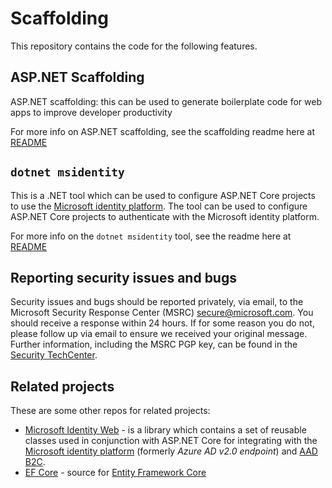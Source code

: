 # Scaffolding

This repository contains the code for the following features.
 
## ASP.NET Scaffolding
ASP.NET scaffolding: this can be used to generate boilerplate code for web apps to improve developer productivity

For more info on ASP.NET scaffolding, see the scaffolding readme here at [README](./src/Scaffolding/README.md)

## `dotnet msidentity`
This is a .NET tool which can be used to configure ASP.NET Core projects to use the [Microsoft identity platform](https://docs.microsoft.com/en-us/azure/active-directory/develop/). 
The tool can be used to configure ASP.NET Core projects to authenticate with the Microsoft identity platform.

For more info on the `dotnet msidentity` tool, see the readme here at [README](./src/MsIdentityScaffolding/README.md)

## Reporting security issues and bugs

Security issues and bugs should be reported privately, via email, to the Microsoft Security Response Center (MSRC)  secure@microsoft.com. You should receive a response within 24 hours. If for some reason you do not, please follow up via email to ensure we received your original message. Further information, including the MSRC PGP key, can be found in the [Security TechCenter](https://technet.microsoft.com/en-us/security/ff852094.aspx).

## Related projects

These are some other repos for related projects:
* [Microsoft Identity Web](https://github.com/AzureAD/microsoft-identity-web) - is a library which contains a set of reusable classes used in conjunction with ASP.NET Core for integrating with the [Microsoft identity platform](https://docs.microsoft.com/en-us/azure/active-directory/develop/) (formerly *Azure AD v2.0 endpoint*) and [AAD B2C](https://docs.microsoft.com/en-us/azure/active-directory-b2c/).
* [EF Core](https://github.com/dotnet/efcore) - source for [Entity Framework Core](https://docs.microsoft.com/en-us/ef/core/)
